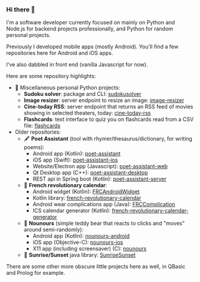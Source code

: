 ### Hi there 👋

I'm a software developer currently focused on mainly on Python and Node.js for backend projects professionally, and Python for random personal projects.

Previously I developed mobile apps (mostly Android). You'll find a few repositories here for Android and iOS apps.

I've also dabbled in front end (vanilla Javascript for now).

Here are some repository highlights:
  - 🐍 Miscellaneous personal Python projects:
    - **Sudoku solver**: package and CLI: [sudokusolver](https://github.com/caarmen/sudokusolver)
    - **Image resizer**: server endpoint to resize an image: [image-resizer](https://github.com/caarmen/image-resizer)
    - **Cine-today RSS**: server endpoint that returns an RSS feed of movies showing in selected theaters, today: [cine-today-rss](https://github.com/caarmen/cine-today-rss)
    - **Flashcards**: text interface to quiz you on flashcards read from a CSV file: [flashcards](https://github.com/caarmen/flashcards)
 - Older repositories:
   - 🖋 **Poet Assistant** (tool with rhymer/thesaurus/dictionary, for writing poems):
     - Android app (Kotlin): [poet-assistant](https://github.com/caarmen/poet-assistant)
     - iOS app (Swift): [poet-assistant-ios](https://github.com/caarmen/poet-assistant-ios)
     - Website/Electron app (Javascript): [poet-assistant-web](https://github.com/caarmen/poet-assistant-web)
     - Qt Desktop app (C++): [poet-assistant-desktop](https://github.com/caarmen/poet-assistant-desktop)
     - REST api in Spring boot (Kotlin): [poet-assistant-server](https://github.com/caarmen/poet-assistant-server)
   - 📅 **French revolutionary calendar**:
     - Android widget (Kotlin): [FRCAndroidWidget](https://github.com/caarmen/FRCAndroidWidget)
     - Kotlin library: [french-revolutionary-calendar](https://github.com/caarmen/french-revolutionary-calendar) 
     - Android wear complications app (Java): [FRCComplication](https://github.com/caarmen/FRCComplication)
     - ICS calendar generator (Kotlin): [french-revolutionary-calendar-generator](https://github.com/caarmen/french-revolutionary-calendar-generator)
   - 🧸 **Nounours** (simple teddy bear that reacts to clicks and "moves" around semi-randomly):
     - Android app (Kotlin): [nounours-android](https://github.com/caarmen/nounours-android)
     - iOS app (Objective-C): [nounours-ios](https://github.com/caarmen/nounours-ios)
     - X11 app (including screensaver) (C): [nounours](https://github.com/caarmen/nounours)
   - 🌅 **Sunrise/Sunset** java library: [SunriseSunset](https://github.com/caarmen/SunriseSunset)



There are some other more obscure little projects here as well, in QBasic and Prolog for example.

